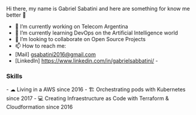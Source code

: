 Hi there, my name is Gabriel Sabatini and here are something for know me better 👋

- 🔭 I’m currently working on Telecom Argentina
- 🌱 I’m currently learning DevOps on the Artificial Intelligence world
- 👯 I’m looking to collaborate on Open Source Projects
- 📫 How to reach me: <li>[Mail] gsabatini2016@gmail.com</li>
                      <li>[LinkedIn] https://www.linkedin.com/in/gabrielsabbatini/ - </li>

<h3></u>Skills</u></h3>
- ☁ Living in a AWS since 2016
- 🏗 Orchestrating pods with Kubernetes since 2017
- 💻 Creating Infraestructure as Code with Terraform & Cloudformation since 2016


